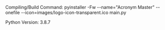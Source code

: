 Compiling/Build Command:
    pyinstaller -Fw --name="Acronym Master" --onefile --icon=images/logo-icon-transparent.ico main.py

Python Version:
    3.8.7

    